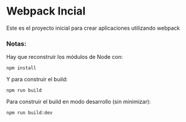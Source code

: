 # Webpack Incial

Este es el proyecto inicial para crear aplicaciones utilizando webpack

### Notas:
Hay que reconstruir los módulos de Node con:
```
npm install
```
Y para construir el build:
```
npm run build
```
Para construir el build en modo desarrollo (sin minimizar):
```
npm run build:dev
```